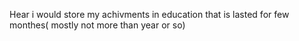 Hear i would store my achivments in education that is lasted for few monthes( mostly not more than year or so)
